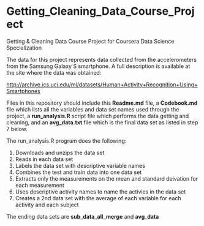 # Getting_Cleaning_Data_Course_Project
Getting &amp; Cleaning Data Course Project for Coursera Data Science Specialization

The data for this project represents data collected from the accelerometers from the Samsung Galaxy S smartphone. A full description is available at the site where the data was obtained:  
  
http://archive.ics.uci.edu/ml/datasets/Human+Activity+Recognition+Using+Smartphones  
  
Files in this repository should include this **Readme.md** file, a **Codebook.md** file which lists all the variables and data set names used through the project, a **run_analysis.R** script file which performs the data getting and cleaning, and an **avg_data.txt** file which is the final data set as listed in step 7 below.  

The run_analysis.R program does the following:  
1. Downloads and unzips the data set  
2. Reads in each data set  
3. Labels the data set with descriptive variable names  
4. Combines the test and train data into one data set  
5. Extracts only the measurements on the mean and standard deivation for each measurement  
6. Uses descriptive activity names to name the activies in the data set  
7. Creates a 2nd data set with the average of each variable for each activity and each subject  

The ending data sets are **sub_data_all_merge** and **avg_data**  

